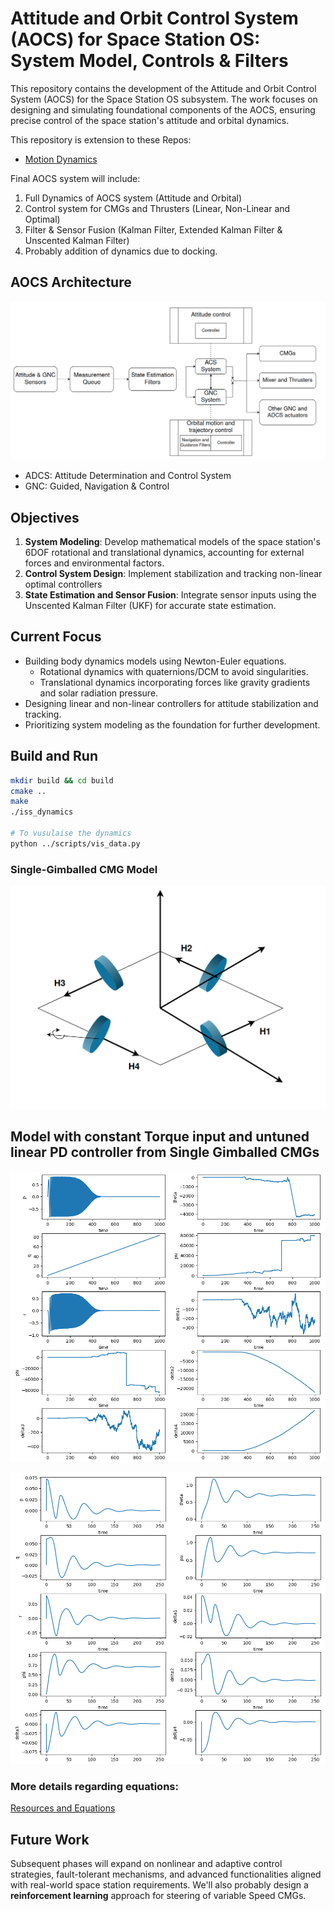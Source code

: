 # Attitude and Orbit Control System (AOCS) for Space Station OS: System Model, Controls & Filters

This repository contains the development of the Attitude and Orbit Control System (AOCS) for the Space Station OS subsystem. The work focuses on designing and simulating foundational components of the AOCS, ensuring precise control of the space station's attitude and orbital dynamics.

This repository is extension to these Repos:
- [Motion Dynamics](https://github.com/space-station-os/demo_motion_dynamics)

Final AOCS system will include:

1. Full Dynamics of AOCS system (Attitude and Orbital)
2. Control system for CMGs and Thrusters (Linear, Non-Linear and Optimal)
3. Filter & Sensor Fusion (Kalman Filter, Extended Kalman Filter & Unscented Kalman Filter)
4. Probably addition of dynamics due to docking.

## AOCS Architecture
![AOCS Architecture](assets/AOCS_Architecture.png)
- ADCS: Attitude Determination and Control System
- GNC: Guided, Navigation & Control

## Objectives
1. **System Modeling**: Develop mathematical models of the space station's 6DOF rotational and translational dynamics, accounting for external forces and environmental factors.
2. **Control System Design**: Implement stabilization and tracking non-linear optimal controllers
3. **State Estimation and Sensor Fusion**: Integrate sensor inputs using the Unscented Kalman Filter (UKF) for accurate state estimation.

## Current Focus
- Building body dynamics models using Newton-Euler equations.
  - Rotational dynamics with quaternions/DCM to avoid singularities.
  - Translational dynamics incorporating forces like gravity gradients and solar radiation pressure.
- Designing linear and non-linear controllers for attitude stabilization and tracking.
- Prioritizing system modeling as the foundation for further development.

## Build and Run
```bash
mkdir build && cd build
cmake ..
make
./iss_dynamics

# To vusulaise the dynamics
python ../scripts/vis_data.py
```

### Single-Gimballed CMG Model
![CMGs](assets/CMG.png)
## Model with constant Torque input and untuned linear PD controller from Single Gimballed CMGs
![Constant Torque Input](assets/const_inp_T.png)

![PD Controller Input](assets/PD_untuned.png)

### More details regarding equations:
[Resources and Equations](resources/)

## Future Work
Subsequent phases will expand on nonlinear and adaptive control strategies, fault-tolerant mechanisms, and advanced functionalities aligned with real-world space station requirements. We'll also probably design a **reinforcement learning** approach for steering of variable Speed CMGs.
